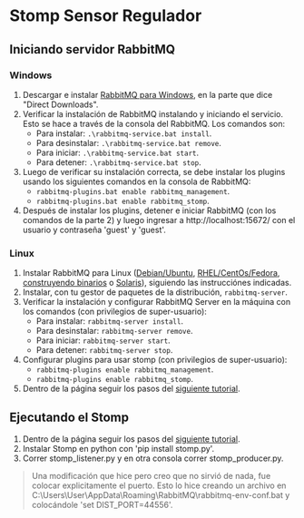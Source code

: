 # Stomp Sensor Regulador

## Iniciando servidor RabbitMQ

### Windows

1. Descargar e instalar [RabbitMQ para Windows](https://www.rabbitmq.com/install-windows.html#downloads), en la parte
   que
   dice "Direct Downloads".
2. Verificar la instalación de RabbitMQ instalando y iniciando el servicio. Esto se hace a través de la consola del
   RabbitMQ. Los comandos son:
    - Para instalar: `.\rabbitmq-service.bat install`.
    - Para desinstalar: `.\rabbitmq-service.bat remove`.
    - Para iniciar: `.\rabbitmq-service.bat start`.
    - Para detener: `.\rabbitmq-service.bat stop`.
3. Luego de verificar su instalación correcta, se debe instalar los plugins usando los siguientes comandos en la consola
   de RabbitMQ:
    - `rabbitmq-plugins.bat enable rabbitmq_management`.
    - `rabbitmq-plugins.bat enable rabbitmq_stomp`.
4. Después de instalar los plugins, detener e iniciar RabbitMQ (con los comandos de la parte 2) y luego ingresar
   a http://localhost:15672/ con el usuario y contraseña 'guest' y 'guest'.

### Linux

1. Instalar RabbitMQ para
   Linux ([Debian/Ubuntu](https://rabbitmq.com/install-debian.html), [RHEL/CentOs/Fedora](https://rabbitmq.com/install-rpm.html),
   [construyendo binarios](https://rabbitmq.com/install-generic-unix.html)
   o [Solaris](https://rabbitmq.com/install-solaris.html)), siguiendo las instrucciónes indicadas.
2. Instalar, con tu gestor de paquetes de la distribución, `rabbitmq-server`.
3. Verificar la instalación y configurar RabbitMQ Server en la máquina con los comandos (con privilegios de
   super-usuario):
    - Para instalar: `rabbitmq-server install`.
    - Para desinstalar: `rabbitmq-server remove`.
    - Para iniciar: `rabbitmq-server start`.
    - Para detener: `rabbitmq-server stop`.
4. Configurar plugins para usar stomp (con privilegios de super-usuario):
    - `rabbitmq-plugins enable rabbitmq_management`.
    - `rabbitmq-plugins enable rabbitmq_stomp`.
5. Dentro de la página seguir los pasos
   del [siguiente tutorial](https://funprojects.blog/2020/05/14/stomp-protocol-with-rabbitmq-node-red-and-python/).

## Ejecutando el Stomp

1. Dentro de la página seguir los pasos
   del [siguiente tutorial](https://funprojects.blog/2020/05/14/stomp-protocol-with-rabbitmq-node-red-and-python/).
2. Instalar Stomp en python con 'pip install stomp.py'.
3. Correr stomp_listener.py y en otra consola correr stomp_producer.py.

> Una modificación que hice pero creo que no sirvió de nada, fue colocar explicitamente el puerto. Esto lo hice creando
> un archivo en C:\Users\User\AppData\Roaming\RabbitMQ\rabbitmq-env-conf.bat y colocándole 'set DIST_PORT=44556'.
